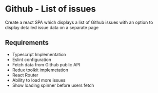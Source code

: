 # Github - List of issues

Create a react SPA which displays a list of Github issues with an option to display detailed issue data on a separate page

## Requirements

- Typescript Implementation
- Eslint configuration
- Fetch data from Github public API
- Redux toolkit implemetation
- React Router
- Ability to load more issues
- Show loading spinner before users fetch
